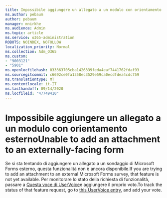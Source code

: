 ```yaml
---
title: Impossibile aggiungere un allegato a un modulo con orientamento esterno
ms.author: pebaum
author: pebaum
manager: mnirkhe
ms.audience: Admin
ms.topic: article
ms.service: o365-administration
ROBOTS: NOINDEX, NOFOLLOW
localization_priority: Normal
ms.collection: Adm_O365
ms.custom:
- "9003121"
- "5901"
ms.openlocfilehash: 033363705cba1426339feda4eaf7441762fdaf93
ms.sourcegitcommit: c6692ce0fa1358ec3529e59ca0ecdfdea4cdc759
ms.translationtype: MT
ms.contentlocale: it-IT
ms.lasthandoff: 09/14/2020
ms.locfileid: "47749410"
---
```

# <a name="unable-to-add-an-attachment-to-an-externally-facing-form"></a><span data-ttu-id="62afb-102">Impossibile aggiungere un allegato a un modulo con orientamento esterno</span><span class="sxs-lookup"><span data-stu-id="62afb-102">Unable to add an attachment to an externally-facing form</span></span>

<span data-ttu-id="62afb-103">Se si sta tentando di aggiungere un allegato a un sondaggio di Microsoft Forms esterno, questa funzionalità non è ancora disponibile.</span><span class="sxs-lookup"><span data-stu-id="62afb-103">If you are trying to add an attachment to an external Microsoft Forms survey, that feature is not yet available.</span></span> <span data-ttu-id="62afb-104">Per monitorare lo stato della richiesta di funzionalità, passare a [Questa voce di UserVoice](https://go.microsoft.com/fwlink/?linkid=2133069)e aggiungere il proprio voto.</span><span class="sxs-lookup"><span data-stu-id="62afb-104">To track the status of that feature request, go to [this UserVoice entry](https://go.microsoft.com/fwlink/?linkid=2133069), and add your vote.</span></span>
